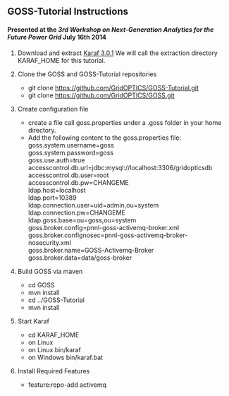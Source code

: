 ## GOSS-Tutorial Instructions

#### Presented at the _3rd Workshop on Next-Generation Analytics for the Future Power Grid_ July 16th 2014

1. Download and extract [Karaf 3.0.1](http://karaf.apache.org/index/community/download.html#Karaf3.0.1)  We will call the extraction directory KARAF_HOME for this tutorial.
2. Clone the GOSS and GOSS-Tutorial repositories
	* git clone https://github.com/GridOPTICS/GOSS-Tutorial.git
	* git clone https://github.com/GridOPTICS/GOSS.git
3. Create configuration file
 	* create a file call goss.properties under a .goss folder in your home directory.
 	* Add the following content to the goss.properties file:  
    goss.system.username=goss  
    goss.system.password=goss  
    goss.use.auth=true  
    accesscontrol.db.url=jdbc:mysql://localhost:3306/gridopticsdb  
	accesscontrol.db.user=root  
	accesscontrol.db.pw=CHANGEME  
	ldap.host=localhost  
	ldap.port=10389  
	ldap.connection.user=uid=admin,ou=system  
	ldap.connection.pw=CHANGEME  
	ldap.goss.base=ou=goss,ou=system  
	goss.broker.config=pnnl-goss-activemq-broker.xml  
	goss.broker.confignosec=pnnl-goss-activemq-broker-nosecurity.xml  
	goss.broker.name=GOSS-Activemq-Broker  
	goss.broker.data=data/goss-broker

4. Build GOSS via maven
	* cd GOSS
	* mvn install
	* cd ../GOSS-Tutorial
	* mvn install
	
5. Start Karaf   
 	* cd KARAF_HOME
 	* on Linux
 	* on Linux bin/karaf
 	* on Windows bin/karaf.bat

6. Install Required Features
	* feature:repo-add activemq
 

